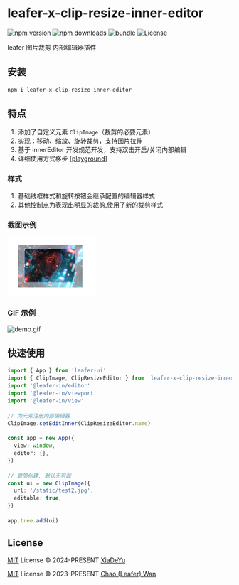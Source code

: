 # leafer-x-clip-resize-inner-editor

[![npm version][npm-version-src]][npm-version-href]
[![npm downloads][npm-downloads-src]][npm-downloads-href]
[![bundle][bundle-src]][bundle-href]
[![License][license-src]][license-href]

leafer 图片裁剪 内部编辑器插件

## 安装
```bash
npm i leafer-x-clip-resize-inner-editor
```

## 特点

1. 添加了自定义元素 `ClipImage`（裁剪的必要元素）
2. 实现：移动、缩放、旋转裁剪，支持图片拉伸
3. 基于 innerEditor 开发规范开发，支持双击开启/关闭内部编辑
4. 详细使用方式移步 [[playground](playground/src/main.ts)]

### 样式
1. 基础线框样式和旋转按钮会继承配置的编辑器样式
2. 其他控制点为表现出明显的裁剪,使用了新的裁剪样式
### 截图示例
<img alt="clip-style1.png" src="images/clip-style1.png" width="200"/>

### GIF 示例
<img alt="demo.gif" src="images/demo.gif" width="200"/>

## 快速使用
```ts
import { App } from 'leafer-ui'
import { ClipImage, ClipResizeEditor } from 'leafer-x-clip-resize-inner-editor'
import '@leafer-in/editor'
import '@leafer-in/viewport'
import '@leafer-in/view'

// 为元素注册内部编辑器
ClipImage.setEditInner(ClipResizeEditor.name)

const app = new App({
  view: window,
  editor: {},
})

// 最简创建, 默认无剪裁
const ui = new ClipImage({
  url: '/static/test2.jpg',
  editable: true,
})

app.tree.add(ui)
```

## License

[MIT](./LICENSE) License © 2024-PRESENT [XiaDeYu](https://github.com/Xdy1579883916)

[MIT](https://github.com/leaferjs/leafer-ui/blob/main/LICENSE) License © 2023-PRESENT [Chao (Leafer) Wan](https://github.com/leaferjs)

<!-- Badges -->

[npm-version-src]: https://img.shields.io/npm/v/leafer-x-clip-resize-inner-editor?style=flat&colorA=080f12&colorB=1fa669
[npm-version-href]: https://npmjs.com/package/leafer-x-clip-resize-inner-editor
[npm-downloads-src]: https://img.shields.io/npm/dm/leafer-x-clip-resize-inner-editor?style=flat&colorA=080f12&colorB=1fa669
[npm-downloads-href]: https://npmjs.com/package/leafer-x-clip-resize-inner-editor
[bundle-src]: https://img.shields.io/bundlephobia/minzip/leafer-x-clip-resize-inner-editor?style=flat&colorA=080f12&colorB=1fa669&label=minzip
[bundle-href]: https://bundlephobia.com/result?p=leafer-x-clip-resize-inner-editor
[license-src]: https://img.shields.io/github/license/Xdy1579883916/leafer-x-clip-resize-inner-editor.svg?style=flat&colorA=080f12&colorB=1fa669
[license-href]: https://github.com/Xdy1579883916/leafer-x-clip-resize-inner-editor/blob/main/LICENSE
